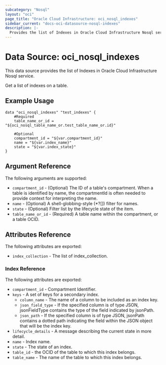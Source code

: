 ```yaml
---
subcategory: "Nosql"
layout: "oci"
page_title: "Oracle Cloud Infrastructure: oci_nosql_indexes"
sidebar_current: "docs-oci-datasource-nosql-indexes"
description: |-
  Provides the list of Indexes in Oracle Cloud Infrastructure Nosql service
---
```


# Data Source: oci_nosql_indexes
This data source provides the list of Indexes in Oracle Cloud Infrastructure Nosql service.

Get a list of indexes on a table.

## Example Usage

```hcl
data "oci_nosql_indexes" "test_indexes" {
	#Required
	table_name_or_id = "${oci_nosql_table_name_or.test_table_name_or.id}"

	#Optional
	compartment_id = "${var.compartment_id}"
	name = "${var.index_name}"
	state = "${var.index_state}"
}
```

## Argument Reference

The following arguments are supported:

* `compartment_id` - (Optional) The ID of a table's compartment. When a table is identified by name, the compartmentId is often needed to provide context for interpreting the name. 
* `name` - (Optional) A shell-globbing-style (*?[]) filter for names.
* `state` - (Optional) Filter list by the lifecycle state of the item.
* `table_name_or_id` - (Required) A table name within the compartment, or a table OCID.


## Attributes Reference

The following attributes are exported:

* `index_collection` - The list of index_collection.

### Index Reference

The following attributes are exported:

* `compartment_id` - Compartment Identifier.
* `keys` - A set of keys for a secondary index.
	* `column_name` - The name of a column to be included as an index key.
	* `json_field_type` - If the specified column is of type JSON, jsonFieldType contains the type of the field indicated by jsonPath. 
	* `json_path` - If the specified column is of type JSON, jsonPath contains a dotted path indicating the field within the JSON object that will be the index key. 
* `lifecycle_details` - A message describing the current state in more detail. 
* `name` - Index name.
* `state` - The state of an index.
* `table_id` - the OCID of the table to which this index belongs.
* `table_name` - The name of the table to which this index belongs.


